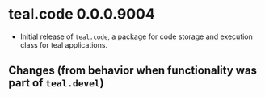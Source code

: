 # teal.code 0.0.0.9004

* Initial release of `teal.code`, a package for code storage and execution class for teal applications.

## Changes (from behavior when functionality was part of `teal.devel`)
